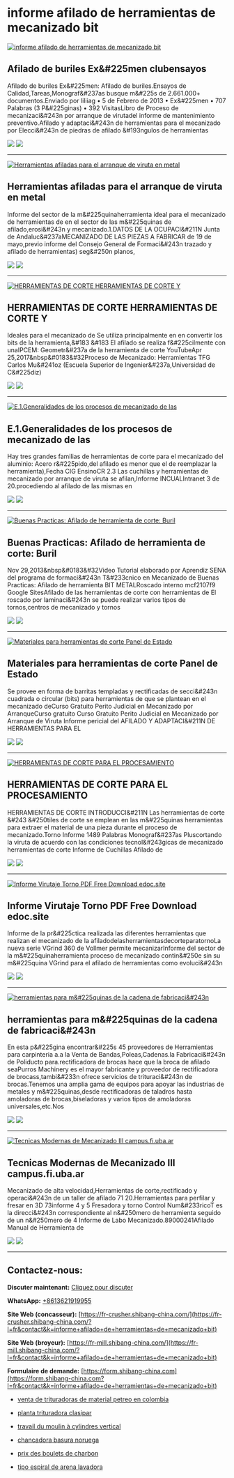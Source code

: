 # informe afilado de herramientas de mecanizado bit

<a href="https://swt.shibang-china.com/?l=fr&img&k=informe+afilado+de+herramientas+de+mecanizado+bit" target="_blank">![informe afilado de herramientas de mecanizado bit](http://static.shibang-china.com/all-800x300/674.jpg)</a>

## Afilado de buriles Ex&#225men clubensayos
Afilado de buriles Ex&#225men: Afilado de buriles.Ensayos de Calidad,Tareas,Monograf&#237as busque m&#225s de 2.661.000+ documentos.Enviado por liliiag • 5 de Febrero de 2013 • Ex&#225men • 707 Palabras (3 P&#225ginas) • 392 VisitasLibro de Proceso de mecanizaci&#243n por arranque de virutadel informe de mantenimiento preventivo.Afilado y adaptaci&#243n de herramientas para el mecanizado por Elecci&#243n de piedras de afilado &#193ngulos de herramientas


<a href="https://whatsapp.shibangsoft.com/WhatsApp.php" target="_blank" title="WhatsApp">![](http://static.shibang-china.com/icon/whatsapp.png)</a> <a href="https://swt.shibang-china.com/?l=fr&icon&k=informe+afilado+de+herramientas+de+mecanizado+bit" target="_blank">![](http://static.shibang-china.com/icon/chat-fr.png)</a>

---

<a href="https://swt.shibang-china.com/?l=fr&img&k=informe+afilado+de+herramientas+de+mecanizado+bit" target="_blank">![Herramientas afiladas para el arranque de viruta en metal](http://static.shibang-china.com/all-800x300/1057.jpg)</a>

## Herramientas afiladas para el arranque de viruta en metal
Informe del sector de la m&#225quinaherramienta ideal para el mecanizado de herramientas de en el sector de las m&#225quinas de afilado,erosi&#243n y mecanizado.1.DATOS DE LA OCUPACI&#211N Junta de Andaluc&#237aMECANIZADO DE LAS PIEZAS A FABRICAR de 19 de mayo,previo informe del Consejo General de Formaci&#243n trazado y afilado de herramientas) seg&#250n planos,


<a href="https://whatsapp.shibangsoft.com/WhatsApp.php" target="_blank" title="WhatsApp">![](http://static.shibang-china.com/icon/whatsapp.png)</a> <a href="https://swt.shibang-china.com/?l=fr&icon&k=informe+afilado+de+herramientas+de+mecanizado+bit" target="_blank">![](http://static.shibang-china.com/icon/chat-fr.png)</a>

---

<a href="https://swt.shibang-china.com/?l=fr&img&k=informe+afilado+de+herramientas+de+mecanizado+bit" target="_blank">![HERRAMIENTAS DE CORTE HERRAMIENTAS DE CORTE Y](http://static.shibang-china.com/all-800x300/1449.jpg)</a>

## HERRAMIENTAS DE CORTE HERRAMIENTAS DE CORTE Y
Ideales para el mecanizado de Se utiliza principalmente en en convertir los bits de la herramienta,&#183 &#183 El afilado se realiza f&#225cilmente con unaIPCEM: Geometr&#237a de la herramienta de corte YouTubeApr 25,2017&nbsp&#0183&#32Proceso de Mecanizado: Herramientas TFG Carlos Mu&#241oz (Escuela Superior de Ingenier&#237a,Universidad de C&#225diz)


<a href="https://whatsapp.shibangsoft.com/WhatsApp.php" target="_blank" title="WhatsApp">![](http://static.shibang-china.com/icon/whatsapp.png)</a> <a href="https://swt.shibang-china.com/?l=fr&icon&k=informe+afilado+de+herramientas+de+mecanizado+bit" target="_blank">![](http://static.shibang-china.com/icon/chat-fr.png)</a>

---

<a href="https://swt.shibang-china.com/?l=fr&img&k=informe+afilado+de+herramientas+de+mecanizado+bit" target="_blank">![E.1.Generalidades de los procesos de mecanizado de las](http://static.shibang-china.com/all-800x300/1165.jpg)</a>

## E.1.Generalidades de los procesos de mecanizado de las
Hay tres grandes familias de herramientas de corte para el mecanizado del aluminio: Acero r&#225pido,del afilado es menor que el de reemplazar la herramienta),Fecha CIG EnsinoCR 2.3 Las cuchillas y herramientas de mecanizado por arranque de viruta se afilan,Informe INCUALIntranet 3 de 20.procediendo al afilado de las mismas en


<a href="https://whatsapp.shibangsoft.com/WhatsApp.php" target="_blank" title="WhatsApp">![](http://static.shibang-china.com/icon/whatsapp.png)</a> <a href="https://swt.shibang-china.com/?l=fr&icon&k=informe+afilado+de+herramientas+de+mecanizado+bit" target="_blank">![](http://static.shibang-china.com/icon/chat-fr.png)</a>

---

<a href="https://swt.shibang-china.com/?l=fr&img&k=informe+afilado+de+herramientas+de+mecanizado+bit" target="_blank">![Buenas Practicas: Afilado de herramienta de corte: Buril](http://static.shibang-china.com/all-800x300/285.jpg)</a>

## Buenas Practicas: Afilado de herramienta de corte: Buril
Nov 29,2013&nbsp&#0183&#32Video Tutorial elaborado por Aprendiz SENA del programa de formaci&#243n T&#233cnico en Mecanizado de Buenas Practicas: Afilado de herramienta BIT METALRoscado interno mcf2107f9 Google SitesAfilado de las herramientas de corte con herramientas de El roscado por laminaci&#243n se puede realizar varios tipos de tornos,centros de mecanizado y tornos


<a href="https://whatsapp.shibangsoft.com/WhatsApp.php" target="_blank" title="WhatsApp">![](http://static.shibang-china.com/icon/whatsapp.png)</a> <a href="https://swt.shibang-china.com/?l=fr&icon&k=informe+afilado+de+herramientas+de+mecanizado+bit" target="_blank">![](http://static.shibang-china.com/icon/chat-fr.png)</a>

---

<a href="https://swt.shibang-china.com/?l=fr&img&k=informe+afilado+de+herramientas+de+mecanizado+bit" target="_blank">![Materiales para herramientas de corte Panel de Estado](http://static.shibang-china.com/all-800x300/889.jpg)</a>

## Materiales para herramientas de corte Panel de Estado
Se provee en forma de barritas templadas y rectificadas de secci&#243n cuadrada o circular (bits) para herramientas de que se plantean en el mecanizado deCurso Gratuito Perito Judicial en Mecanizado por ArranqueCurso gratuito Curso Gratuito Perito Judicial en Mecanizado por Arranque de Viruta Informe pericial del AFILADO Y ADAPTACI&#211N DE HERRAMIENTAS PARA EL


<a href="https://whatsapp.shibangsoft.com/WhatsApp.php" target="_blank" title="WhatsApp">![](http://static.shibang-china.com/icon/whatsapp.png)</a> <a href="https://swt.shibang-china.com/?l=fr&icon&k=informe+afilado+de+herramientas+de+mecanizado+bit" target="_blank">![](http://static.shibang-china.com/icon/chat-fr.png)</a>

---

<a href="https://swt.shibang-china.com/?l=fr&img&k=informe+afilado+de+herramientas+de+mecanizado+bit" target="_blank">![HERRAMIENTAS DE CORTE PARA EL PROCESAMIENTO](http://static.shibang-china.com/all-800x300/705.jpg)</a>

## HERRAMIENTAS DE CORTE PARA EL PROCESAMIENTO
HERRAMIENTAS DE CORTE INTRODUCCI&#211N Las herramientas de corte &#243 &#250tiles de corte se emplean en las m&#225quinas herramientas para extraer el material de una pieza durante el proceso de mecanizado.Torno Informe 1489 Palabras Monograf&#237as Pluscortando la viruta de acuerdo con las condiciones tecnol&#243gicas de mecanizado herramientas de corte Informe de Cuchillas Afilado de


<a href="https://whatsapp.shibangsoft.com/WhatsApp.php" target="_blank" title="WhatsApp">![](http://static.shibang-china.com/icon/whatsapp.png)</a> <a href="https://swt.shibang-china.com/?l=fr&icon&k=informe+afilado+de+herramientas+de+mecanizado+bit" target="_blank">![](http://static.shibang-china.com/icon/chat-fr.png)</a>

---

<a href="https://swt.shibang-china.com/?l=fr&img&k=informe+afilado+de+herramientas+de+mecanizado+bit" target="_blank">![Informe Virutaje Torno PDF Free Download edoc.site](http://static.shibang-china.com/all-800x300/363.jpg)</a>

## Informe Virutaje Torno PDF Free Download edoc.site
Informe de la pr&#225ctica realizada las diferentes herramientas que realizan el mecanizado de la afiladodelasherramientasdecorteparatornoLa nueva serie VGrind 360 de Vollmer permite mecanizarInforme del sector de la m&#225quinaherramienta proceso de mecanizado contin&#250e sin su m&#225quina VGrind para el afilado de herramientas como evoluci&#243n


<a href="https://whatsapp.shibangsoft.com/WhatsApp.php" target="_blank" title="WhatsApp">![](http://static.shibang-china.com/icon/whatsapp.png)</a> <a href="https://swt.shibang-china.com/?l=fr&icon&k=informe+afilado+de+herramientas+de+mecanizado+bit" target="_blank">![](http://static.shibang-china.com/icon/chat-fr.png)</a>

---

<a href="https://swt.shibang-china.com/?l=fr&img&k=informe+afilado+de+herramientas+de+mecanizado+bit" target="_blank">![herramientas para m&#225quinas de la cadena de fabricaci&#243n](http://static.shibang-china.com/all-800x300/1415.jpg)</a>

## herramientas para m&#225quinas de la cadena de fabricaci&#243n
En esta p&#225gina encontrar&#225s 45 proveedores de Herramientas para carpinteria a.a la Venta de Bandas,Poleas,Cadenas.la Fabricaci&#243n de Poliducto para.rectificadora de brocas hace que la broca de afilado seaPurros Machinery es el mayor fabricante y proveedor de rectificadora de brocass,tambi&#233n ofrece servicios de trituraci&#243n de brocas.Tenemos una amplia gama de equipos para apoyar las industrias de metales y m&#225quinas,desde rectificadoras de taladros hasta amoladoras de brocas,biseladoras y varios tipos de amoladoras universales,etc.Nos


<a href="https://whatsapp.shibangsoft.com/WhatsApp.php" target="_blank" title="WhatsApp">![](http://static.shibang-china.com/icon/whatsapp.png)</a> <a href="https://swt.shibang-china.com/?l=fr&icon&k=informe+afilado+de+herramientas+de+mecanizado+bit" target="_blank">![](http://static.shibang-china.com/icon/chat-fr.png)</a>

---

<a href="https://swt.shibang-china.com/?l=fr&img&k=informe+afilado+de+herramientas+de+mecanizado+bit" target="_blank">![Tecnicas Modernas de Mecanizado III campus.fi.uba.ar](http://static.shibang-china.com/all-800x300/1047.jpg)</a>

## Tecnicas Modernas de Mecanizado III campus.fi.uba.ar
Mecanizado de alta velocidad,Herramientas de corte,rectificado y operaci&#243n de un taller de afilado 71 20.Herramientas para perfilar y fresar en 3D 73informe 4 y 5 Fresadora y torno Control Num&#233ricoT es la direcci&#243n correspondiente al n&#250mero de herramienta seguido de un n&#250mero de 4 Informe de Labo Mecanizado.89000241Afilado Manual de Herramienta de


<a href="https://whatsapp.shibangsoft.com/WhatsApp.php" target="_blank" title="WhatsApp">![](http://static.shibang-china.com/icon/whatsapp.png)</a> <a href="https://swt.shibang-china.com/?l=fr&icon&k=informe+afilado+de+herramientas+de+mecanizado+bit" target="_blank">![](http://static.shibang-china.com/icon/chat-fr.png)</a>

---
## Contactez-nous:

**Discuter maintenant:** [Cliquez pour discuter](https://swt.shibang-china.com?l=fr&contact&k=informe+afilado+de+herramientas+de+mecanizado+bit)

**WhatsApp:**  [+8613621919955](https://whatsapp.shibangsoft.com/WhatsApp.php)

**Site Web (concasseur):** [https://fr-crusher.shibang-china.com/](https://fr-crusher.shibang-china.com/?l=fr&contact&k=informe+afilado+de+herramientas+de+mecanizado+bit)

**Site Web (broyeur):** [https://fr-mill.shibang-china.com/](https://fr-mill.shibang-china.com/?l=fr&contact&k=informe+afilado+de+herramientas+de+mecanizado+bit)

**Formulaire de demande:** [https://form.shibang-china.com](https://form.shibang-china.com?l=fr&contact&k=informe+afilado+de+herramientas+de+mecanizado+bit)

* [venta de trituradoras de material petreo en colombia](../64/venta%20de%20trituradoras%20de%20material%20petreo%20en%20colombia.md)

* [planta trituradora clasipar](../62/planta%20trituradora%20clasipar.md)

* [travail du moulin à cylindres vertical](../65/travail%20du%20moulin%20%C3%A0%20cylindres%20vertical.md)

* [chancadora basura noruega](../63/chancadora%20basura%20noruega.md)

* [prix des boulets de charbon](../65/prix%20des%20boulets%20de%20charbon.md)

* [tipo espiral de arena lavadora](../64/tipo%20espiral%20de%20arena%20lavadora.md)